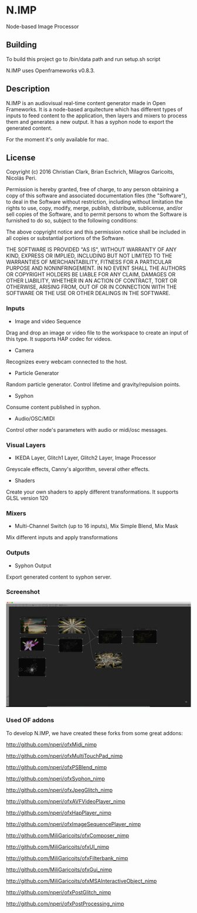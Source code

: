 N.IMP
=====

Node-based Image Processor

Building
---------------
To build this project go to /bin/data path and run setup.sh script

N.IMP uses Openframeworks v0.8.3.


Description
---------------
N.IMP is an audiovisual real-time content generator made in Open Frameworks. It is a node-based arquitecture which has different types of inputs to feed content to the application, then layers and mixers to process them and generates a new output. It has a syphon node to export the generated content.

For the moment it's only available for mac.

License
---------------

Copyright (c) 2016 Christian Clark, Brian Eschrich, Milagros Garicoits, Nicolás Peri.

Permission is hereby granted, free of charge, to any person obtaining a copy of this software and associated documentation files (the "Software"), to deal in the Software without restriction, including without limitation the rights to use, copy, modify, merge, publish, distribute, sublicense, and/or sell copies of the Software, and to permit persons to whom the Software is furnished to do so, subject to the following conditions:

The above copyright notice and this permission notice shall be included in all copies or substantial portions of the Software.

THE SOFTWARE IS PROVIDED "AS IS", WITHOUT WARRANTY OF ANY KIND, EXPRESS OR IMPLIED, INCLUDING BUT NOT LIMITED TO THE WARRANTIES OF MERCHANTABILITY, FITNESS FOR A PARTICULAR PURPOSE AND NONINFRINGEMENT. IN NO EVENT SHALL THE AUTHORS OR COPYRIGHT HOLDERS BE LIABLE FOR ANY CLAIM, DAMAGES OR OTHER LIABILITY, WHETHER IN AN ACTION OF CONTRACT, TORT OR OTHERWISE, ARISING FROM, OUT OF OR IN CONNECTION WITH THE SOFTWARE OR THE USE OR OTHER DEALINGS IN THE SOFTWARE.

### Inputs

- Image and video Sequence

Drag and drop an image or video file to the workspace to create an input of this type. It supports HAP codec for videos.

- Camera

Recognizes every webcam connected to the host.

- Particle Generator

Random particle generator. Control lifetime and gravity/repulsion points.

- Syphon

Consume content published in syphon.

- Audio/OSC/MIDI

Control other node's parameters with audio or midi/osc messages.


### Visual Layers

- IKEDA Layer, Glitch1 Layer, Glitch2 Layer, Image Processor

Greyscale effects, Canny's algorithm, several other effects.

- Shaders

Create your own shaders to apply different transformations. It supports GLSL version 120


### Mixers

- Multi-Channel Switch (up to 16 inputs), Mix Simple Blend, Mix Mask

Mix different inputs and apply transformations


### Outputs

- Syphon Output

Export generated content to syphon server.



### Screenshot
![alt tag](/screenShot.png?raw=true "Demo")


### Used OF addons
To develop N.IMP, we have created these forks from some great addons:

http://github.com/nperi/ofxMidi_nimp

http://github.com/nperi/ofxMultiTouchPad_nimp

http://github.com/nperi/ofxPSBlend_nimp

http://github.com/nperi/ofxSyphon_nimp

http://github.com/nperi/ofxJpegGlitch_nimp

http://github.com/nperi/ofxAVFVideoPlayer_nimp

http://github.com/nperi/ofxHapPlayer_nimp

http://github.com/nperi/ofxImageSequencePlayer_nimp

http://github.com/MiliGaricoits/ofxComposer_nimp

http://github.com/MiliGaricoits/ofxUI_nimp

http://github.com/MiliGaricoits/ofxFilterbank_nimp

http://github.com/MiliGaricoits/ofxGui_nimp

http://github.com/MiliGaricoits/ofxMSAInteractiveObject_nimp

http://github.com/nperi/ofxPostGlitch_nimp

http://github.com/nperi/ofxPostProcessing_nimp

